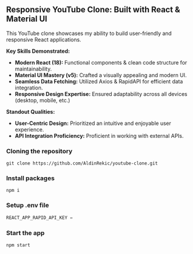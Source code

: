 ## Responsive YouTube Clone: Built with React & Material UI

This YouTube clone showcases my ability to build user-friendly and responsive React applications.

**Key Skills Demonstrated:**

- **Modern React (18):** Functional components & clean code structure for maintainability.
- **Material UI Mastery (v5):** Crafted a visually appealing and modern UI.
- **Seamless Data Fetching:** Utilized Axios & RapidAPI for efficient data integration.
- **Responsive Design Expertise:** Ensured adaptability across all devices (desktop, mobile, etc.)

**Standout Qualities:**

- **User-Centric Design:** Prioritized an intuitive and enjoyable user experience.
- **API Integration Proficiency:** Proficient in working with external APIs.

### Cloning the repository

```shell
git clone https://github.com/AldinRekic/youtube-clone.git
```

### Install packages

```shell
npm i
```
### Setup .env file
```js
REACT_APP_RAPID_API_KEY =
```
### Start the app

```shell
npm start
```
